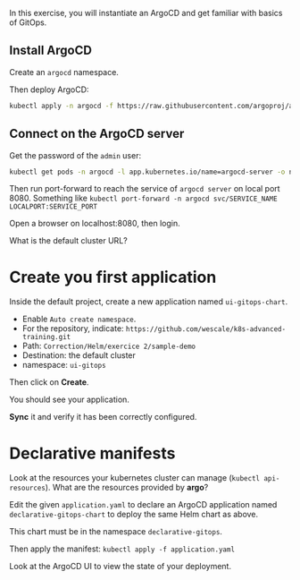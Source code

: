 In this exercise, you will instantiate an ArgoCD and get familiar with basics of GitOps.


## Install ArgoCD

Create an `argocd` namespace.

Then deploy ArgoCD:
```sh
kubectl apply -n argocd -f https://raw.githubusercontent.com/argoproj/argo-cd/stable/manifests/install.yaml
```

## Connect on the ArgoCD server

Get the password of the `admin` user:
```sh
kubectl get pods -n argocd -l app.kubernetes.io/name=argocd-server -o name | cut -d'/' -f 2
```

Then run port-forward to reach the service of `argocd server` on local port 8080. Something like `kubectl port-forward -n argocd svc/SERVICE_NAME LOCALPORT:SERVICE_PORT`

Open a browser on localhost:8080, then login.

What is the default cluster URL?

# Create you first application

Inside the default project, create a new application named `ui-gitops-chart`.
* Enable `Auto create namespace`.
* For the repository, indicate: `https://github.com/wescale/k8s-advanced-training.git`
* Path: `Correction/Helm/exercice 2/sample-demo`
* Destination: the default cluster
* namespace: `ui-gitops`

Then click on **Create**.

You should see your application.

**Sync** it and verify it has been correctly configured.

# Declarative manifests

Look at the resources your kubernetes cluster can manage (`kubectl api-resources`).
What are the resources provided by **argo**?

Edit the given `application.yaml` to declare an ArgoCD application named `declarative-gitops-chart` to deploy the same Helm chart as above.

This chart must be in the namespace `declarative-gitops`.

Then apply the manifest: `kubectl apply -f application.yaml`

Look at the ArgoCD UI to view the state of your deployment.